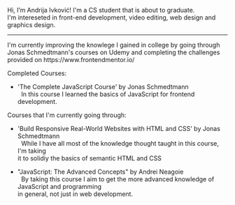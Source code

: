 Hi, I’m Andrija Ivković! I'm a CS student that is about to graduate.<br>
I'm intereseted in front-end development, video editing, web design and graphics design. <br>
<hr>
I'm currently improving the knowlege I gained in college by going through <br> 
Jonas Schmedtmann's courses on Udemy and completing the challenges <br>
provided on https://www.frontendmentor.io/

Completed Courses:

- 'The Complete JavaScript Course' by Jonas Schmedtmann <br>
&nbsp; In this course I learned the basics of JavaScript for frontend development.

Courses that I'm currently going through:

- 'Build Responsive Real-World Websites with HTML and CSS' by Jonas Schmedtmann <br>
&nbsp; While I have all most of the knowledge thought taught in this course, I'm taking <br>
it to solidiy the basics of semantic HTML and CSS

- "JavaScript: The Advanced Concepts" by Andrei Neagoie <br>
&nbsp; By taking this course I aim to get the more advanced knowledge of JavaScript and programming <br>
in general, not just in web development.


<!---
andrijaivkovic/andrijaivkovic is a ✨ special ✨ repository because its `README.md` (this file) appears on your GitHub profile.
You can click the Preview link to take a look at your changes.
--->
